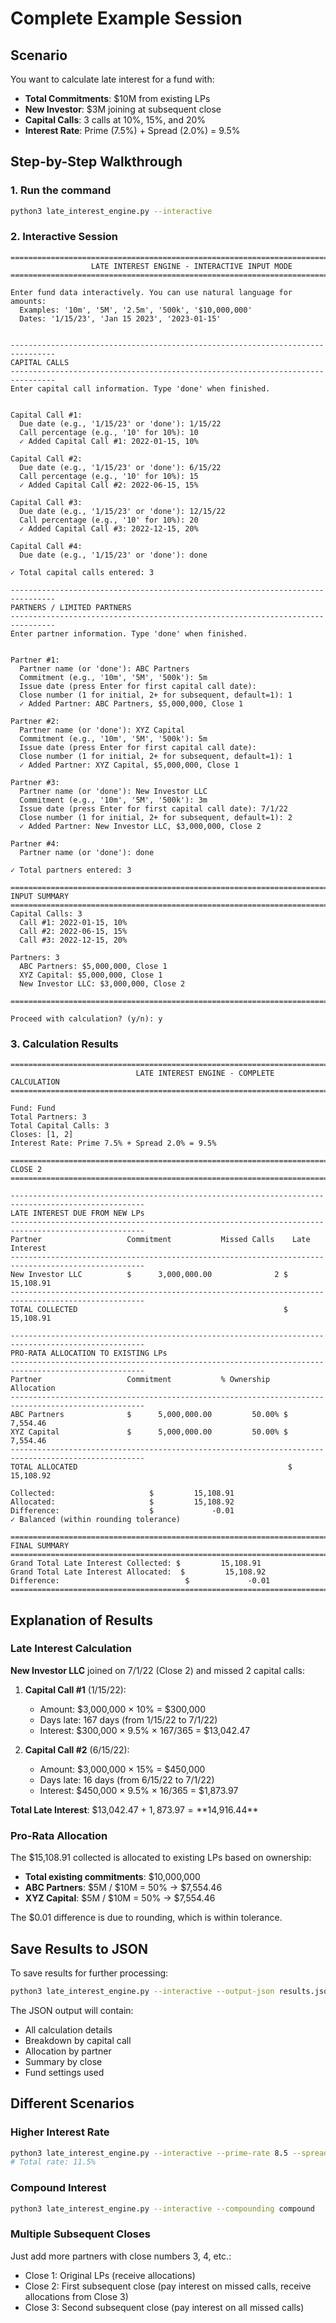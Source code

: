 # Complete Example Session

## Scenario
You want to calculate late interest for a fund with:
- **Total Commitments**: $10M from existing LPs
- **New Investor**: $3M joining at subsequent close
- **Capital Calls**: 3 calls at 10%, 15%, and 20%
- **Interest Rate**: Prime (7.5%) + Spread (2.0%) = 9.5%

## Step-by-Step Walkthrough

### 1. Run the command
```bash
python3 late_interest_engine.py --interactive
```

### 2. Interactive Session

```
================================================================================
                  LATE INTEREST ENGINE - INTERACTIVE INPUT MODE                  
================================================================================

Enter fund data interactively. You can use natural language for amounts:
  Examples: '10m', '5M', '2.5m', '500k', '$10,000,000'
  Dates: '1/15/23', 'Jan 15 2023', '2023-01-15'


--------------------------------------------------------------------------------
CAPITAL CALLS
--------------------------------------------------------------------------------
Enter capital call information. Type 'done' when finished.


Capital Call #1:
  Due date (e.g., '1/15/23' or 'done'): 1/15/22
  Call percentage (e.g., '10' for 10%): 10
  ✓ Added Capital Call #1: 2022-01-15, 10%

Capital Call #2:
  Due date (e.g., '1/15/23' or 'done'): 6/15/22
  Call percentage (e.g., '10' for 10%): 15
  ✓ Added Capital Call #2: 2022-06-15, 15%

Capital Call #3:
  Due date (e.g., '1/15/23' or 'done'): 12/15/22
  Call percentage (e.g., '10' for 10%): 20
  ✓ Added Capital Call #3: 2022-12-15, 20%

Capital Call #4:
  Due date (e.g., '1/15/23' or 'done'): done

✓ Total capital calls entered: 3

--------------------------------------------------------------------------------
PARTNERS / LIMITED PARTNERS
--------------------------------------------------------------------------------
Enter partner information. Type 'done' when finished.


Partner #1:
  Partner name (or 'done'): ABC Partners
  Commitment (e.g., '10m', '5M', '500k'): 5m
  Issue date (press Enter for first capital call date): 
  Close number (1 for initial, 2+ for subsequent, default=1): 1
  ✓ Added Partner: ABC Partners, $5,000,000, Close 1

Partner #2:
  Partner name (or 'done'): XYZ Capital
  Commitment (e.g., '10m', '5M', '500k'): 5m
  Issue date (press Enter for first capital call date): 
  Close number (1 for initial, 2+ for subsequent, default=1): 1
  ✓ Added Partner: XYZ Capital, $5,000,000, Close 1

Partner #3:
  Partner name (or 'done'): New Investor LLC
  Commitment (e.g., '10m', '5M', '500k'): 3m
  Issue date (press Enter for first capital call date): 7/1/22
  Close number (1 for initial, 2+ for subsequent, default=1): 2
  ✓ Added Partner: New Investor LLC, $3,000,000, Close 2

Partner #4:
  Partner name (or 'done'): done

✓ Total partners entered: 3

================================================================================
INPUT SUMMARY
================================================================================
Capital Calls: 3
  Call #1: 2022-01-15, 10%
  Call #2: 2022-06-15, 15%
  Call #3: 2022-12-15, 20%

Partners: 3
  ABC Partners: $5,000,000, Close 1
  XYZ Capital: $5,000,000, Close 1
  New Investor LLC: $3,000,000, Close 2

================================================================================

Proceed with calculation? (y/n): y
```

### 3. Calculation Results

```
====================================================================================================
                            LATE INTEREST ENGINE - COMPLETE CALCULATION                             
====================================================================================================

Fund: Fund
Total Partners: 3
Total Capital Calls: 3
Closes: [1, 2]
Interest Rate: Prime 7.5% + Spread 2.0% = 9.5%

====================================================================================================
CLOSE 2
====================================================================================================

----------------------------------------------------------------------------------------------------
LATE INTEREST DUE FROM NEW LPs
----------------------------------------------------------------------------------------------------
Partner                   Commitment           Missed Calls    Late Interest       
----------------------------------------------------------------------------------------------------
New Investor LLC          $      3,000,000.00              2 $         15,108.91
----------------------------------------------------------------------------------------------------
TOTAL COLLECTED                                              $         15,108.91

----------------------------------------------------------------------------------------------------
PRO-RATA ALLOCATION TO EXISTING LPs
----------------------------------------------------------------------------------------------------
Partner                   Commitment           % Ownership     Allocation          
----------------------------------------------------------------------------------------------------
ABC Partners              $      5,000,000.00         50.00% $          7,554.46
XYZ Capital               $      5,000,000.00         50.00% $          7,554.46
----------------------------------------------------------------------------------------------------
TOTAL ALLOCATED                                               $         15,108.92

Collected:                     $         15,108.91
Allocated:                     $         15,108.92
Difference:                    $             -0.01
✓ Balanced (within rounding tolerance)

====================================================================================================
FINAL SUMMARY
====================================================================================================
Grand Total Late Interest Collected: $         15,108.91
Grand Total Late Interest Allocated:  $         15,108.92
Difference:                            $             -0.01
====================================================================================================
```

## Explanation of Results

### Late Interest Calculation

**New Investor LLC** joined on 7/1/22 (Close 2) and missed 2 capital calls:

1. **Capital Call #1** (1/15/22):
   - Amount: $3,000,000 × 10% = $300,000
   - Days late: 167 days (from 1/15/22 to 7/1/22)
   - Interest: $300,000 × 9.5% × 167/365 = $13,042.47

2. **Capital Call #2** (6/15/22):
   - Amount: $3,000,000 × 15% = $450,000
   - Days late: 16 days (from 6/15/22 to 7/1/22)
   - Interest: $450,000 × 9.5% × 16/365 = $1,873.97

**Total Late Interest**: $13,042.47 + $1,873.97 = **$14,916.44**

### Pro-Rata Allocation

The $15,108.91 collected is allocated to existing LPs based on ownership:

- **Total existing commitments**: $10,000,000
- **ABC Partners**: $5M / $10M = 50% → $7,554.46
- **XYZ Capital**: $5M / $10M = 50% → $7,554.46

The $0.01 difference is due to rounding, which is within tolerance.

## Save Results to JSON

To save results for further processing:

```bash
python3 late_interest_engine.py --interactive --output-json results.json
```

The JSON output will contain:
- All calculation details
- Breakdown by capital call
- Allocation by partner
- Summary by close
- Fund settings used

## Different Scenarios

### Higher Interest Rate
```bash
python3 late_interest_engine.py --interactive --prime-rate 8.5 --spread 3.0
# Total rate: 11.5%
```

### Compound Interest
```bash
python3 late_interest_engine.py --interactive --compounding compound
```

### Multiple Subsequent Closes
Just add more partners with close numbers 3, 4, etc.:
- Close 1: Original LPs (receive allocations)
- Close 2: First subsequent close (pay interest on missed calls, receive allocations from Close 3)
- Close 3: Second subsequent close (pay interest on all missed calls)
